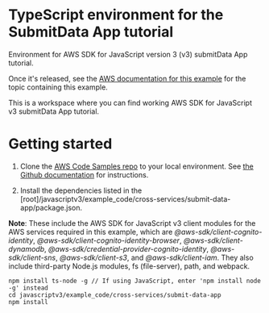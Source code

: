 # TypeScript environment for the SubmitData App tutorial
Environment for AWS SDK for JavaScript version 3 (v3) submitData App tutorial. 

Once it's released, see the [AWS documentation for this example](https://docs.aws.amazon.com/sdk-for-javascript/v3/developer-guide/cross-service-example-submitting-data.html) for the topic containing this example.


This is a workspace where you can find working AWS SDK for JavaScript v3 submitData App tutorial. 

# Getting started

1. Clone the [AWS Code Samples repo](https://github.com/awsdocs/aws-doc-sdk-examples) to your local environment. 
See [the Github documentation](https://docs.github.com/en/github/creating-cloning-and-archiving-repositories/cloning-a-repository) for 
instructions.

1. Install the dependencies listed in the [root]/javascriptv3/example_code/cross-services/submit-data-app/package.json.

**Note**: These include the AWS SDK for JavaScript v3 client modules for the AWS services required in this example, 
which are *@aws-sdk/client-cognito-identity*, *@aws-sdk/client-cognito-identity-browser*, *@aws-sdk/client-dynamodb*,
*@aws-sdk/credential-provider-cognito-identity*, *@aws-sdk/client-sns*, *@aws-sdk/client-s3*, and *@aws-sdk/client-iam*.
They also include third-party Node.js modules, fs (file-server), path, and webpack.
```
npm install ts-node -g // If using JavaScript, enter 'npm install node -g' instead
cd javascriptv3/example_code/cross-services/submit-data-app 
npm install
```

